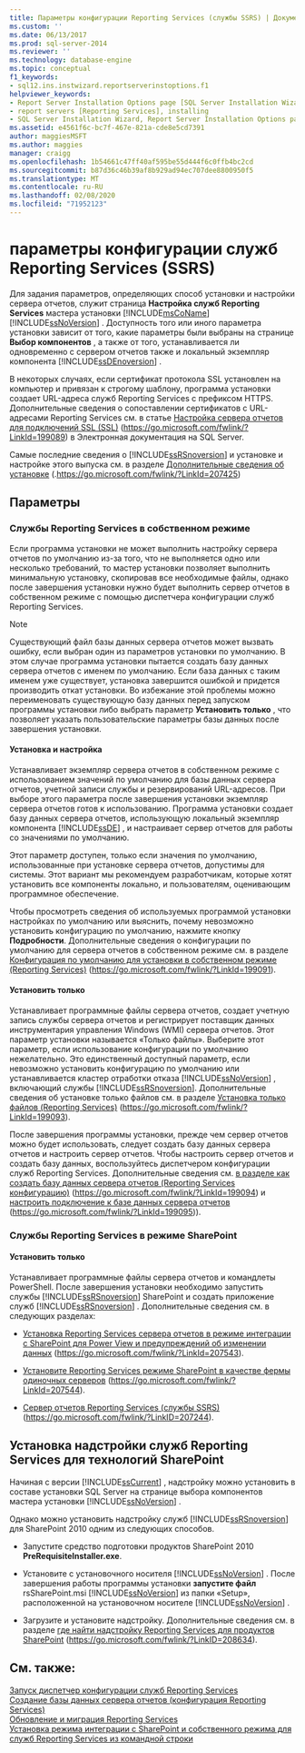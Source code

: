 ```yaml
---
title: Параметры конфигурации Reporting Services (службы SSRS) | Документация Майкрософт
ms.custom: ''
ms.date: 06/13/2017
ms.prod: sql-server-2014
ms.reviewer: ''
ms.technology: database-engine
ms.topic: conceptual
f1_keywords:
- sql12.ins.instwizard.reportserverinstoptions.f1
helpviewer_keywords:
- Report Server Installation Options page [SQL Server Installation Wizard]
- report servers [Reporting Services], installing
- SQL Server Installation Wizard, Report Server Installation Options page
ms.assetid: e4561f6c-bc7f-467e-821a-cde8e5cd7391
author: maggiesMSFT
ms.author: maggies
manager: craigg
ms.openlocfilehash: 1b54661c47ff40af595be55d444f6c0ffb4bc2cd
ms.sourcegitcommit: b87d36c46b39af8b929ad94ec707dee8800950f5
ms.translationtype: MT
ms.contentlocale: ru-RU
ms.lasthandoff: 02/08/2020
ms.locfileid: "71952123"
---
```

# <a name="reporting-services-configuration-options-ssrs"></a>параметры конфигурации служб Reporting Services (SSRS)
  Для задания параметров, определяющих способ установки и настройки сервера отчетов, служит страница **Настройка служб Reporting Services** мастера установки [!INCLUDE[msCoName](../../includes/msconame-md.md)] [!INCLUDE[ssNoVersion](../../includes/ssnoversion-md.md)] . Доступность того или иного параметра установки зависит от того, какие параметры были выбраны на странице **Выбор компонентов** , а также от того, устанавливается ли одновременно с сервером отчетов также и локальный экземпляр компонента [!INCLUDE[ssDEnoversion](../../includes/ssdenoversion-md.md)] .  
  
 В некоторых случаях, если сертификат протокола SSL установлен на компьютер и привязан к строгому шаблону, программа установки создает URL-адреса служб Reporting Services с префиксом HTTPS. Дополнительные сведения о сопоставлении сертификатов с URL-адресами Reporting Services см. в статье [Настройка сервера отчетов для подключений SSL (SSL)](https://go.microsoft.com/fwlink/?LinkId=199089) (https://go.microsoft.com/fwlink/?LinkId=199089) в Электронная документация на SQL Server.  
  
 Самые последние сведения о [!INCLUDE[ssRSnoversion](../../includes/ssrsnoversion-md.md)] и установке и настройке этого выпуска см. в разделе [Дополнительные сведения об установке](https://go.microsoft.com/fwlink/?LinkId=207425) (.https://go.microsoft.com/fwlink/?LinkId=207425)  
  
## <a name="options"></a>Параметры  
  
### <a name="reporting-services-native-mode"></a>Службы Reporting Services в собственном режиме  
 Если программа установки не может выполнить настройку сервера отчетов по умолчанию из-за того, что не выполняется одно или несколько требований, то мастер установки позволяет выполнить минимальную установку, скопировав все необходимые файлы, однако после завершения установки нужно будет выполнить сервер отчетов в собственном режиме с помощью диспетчера конфигурации служб Reporting Services.  
  
> [!NOTE]  
>  Существующий файл базы данных сервера отчетов может вызвать ошибку, если выбран один из параметров установки по умолчанию. В этом случае программа установки пытается создать базу данных сервера отчетов с именем по умолчанию. Если база данных с таким именем уже существует, установка завершится ошибкой и придется производить откат установки. Во избежание этой проблемы можно переименовать существующую базу данных перед запуском программы установки либо выбрать параметр **Установить только** , что позволяет указать пользовательские параметры базы данных после завершения установки.  
  
#### <a name="install-and-configure"></a>Установка и настройка  
 Устанавливает экземпляр сервера отчетов в собственном режиме с использованием значений по умолчанию для базы данных сервера отчетов, учетной записи службы и резервирований URL-адресов. При выборе этого параметра после завершения установки экземпляр сервера отчетов готов к использованию. Программа установки создает базу данных сервера отчетов, использующую локальный экземпляр компонента [!INCLUDE[ssDE](../../includes/ssde-md.md)] , и настраивает сервер отчетов для работы со значениями по умолчанию.  
  
 Этот параметр доступен, только если значения по умолчанию, использованные при установке сервера отчетов, допустимы для системы. Этот вариант мы рекомендуем разработчикам, которые хотят установить все компоненты локально, и пользователям, оценивающим программное обеспечение.  
  
 Чтобы просмотреть сведения об используемых программой установки настройках по умолчанию или выяснить, почему невозможно установить конфигурацию по умолчанию, нажмите кнопку **Подробности**. Дополнительные сведения о конфигурации по умолчанию для сервера отчетов в собственном режиме см. в разделе [Конфигурация по умолчанию для установки в собственном режиме (Reporting Services)](https://go.microsoft.com/fwlink/?LinkId=199091) (https://go.microsoft.com/fwlink/?LinkId=199091).  
  
#### <a name="install-only"></a>Установить только  
 Устанавливает программные файлы сервера отчетов, создает учетную запись службы сервера отчетов и регистрирует поставщик данных инструментария управления Windows (WMI) сервера отчетов. Этот параметр установки называется «Только файлы». Выберите этот параметр, если использование конфигурации по умолчанию нежелательно. Это единственный доступный параметр, если невозможно установить конфигурацию по умолчанию или устанавливается кластер отработки отказа [!INCLUDE[ssNoVersion](../../includes/ssnoversion-md.md)] , включающий службы [!INCLUDE[ssRSnoversion](../../includes/ssrsnoversion-md.md)]. Дополнительные сведения об установке только файлов см. в разделе [Установка только файлов (Reporting Services)](https://go.microsoft.com/fwlink/?LinkId=199093) (https://go.microsoft.com/fwlink/?LinkId=199093).  
  
 После завершения программы установки, прежде чем сервер отчетов можно будет использовать, следует создать базу данных сервера отчетов и настроить сервер отчетов. Чтобы настроить сервер отчетов и создать базу данных, воспользуйтесь диспетчером конфигурации служб Reporting Services. Дополнительные сведения см. [в разделе как создать базу данных сервера отчетов (Reporting Services конфигурацию)](https://go.microsoft.com/fwlink/?LinkId=199094) (https://go.microsoft.com/fwlink/?LinkId=199094) и [настроить подключение к базе данных сервера отчетов](https://go.microsoft.com/fwlink/?LinkId=199095) (https://go.microsoft.com/fwlink/?LinkId=199095)).  
  
### <a name="reporting-services-sharepoint-mode"></a>Службы Reporting Services в режиме SharePoint  
  
#### <a name="install-only"></a>Установить только  
 Устанавливает программные файлы сервера отчетов и командлеты PowerShell. После завершения установки необходимо запустить службы [!INCLUDE[ssRSnoversion](../../includes/ssrsnoversion-md.md)] SharePoint и создать приложение служб [!INCLUDE[ssRSnoversion](../../includes/ssrsnoversion-md.md)] . Дополнительные сведения см. в следующих разделах:  
  
-   [Установка Reporting Services сервера отчетов в режиме интеграции с SharePoint для Power View и предупреждений об изменении данных](https://go.microsoft.com/fwlink/?LinkId=207543) (https://go.microsoft.com/fwlink/?LinkId=207543).  
  
-   [Установите Reporting Services режиме SharePoint в качестве фермы одиночных серверов](https://go.microsoft.com/fwlink/?LinkId=207544) (https://go.microsoft.com/fwlink/?LinkId=207544).  
  
-   [Сервер отчетов Reporting Services (службы SSRS)](https://go.microsoft.com/fwlink/?LinkID=207244) (https://go.microsoft.com/fwlink/?LinkID=207244).  
  
## <a name="installing-the-reporting-services-add-in-for-sharepoint-technologies"></a>Установка надстройки служб Reporting Services для технологий SharePoint  
 Начиная с версии [!INCLUDE[ssCurrent](../../includes/sscurrent-md.md)] , надстройку можно установить в составе установки SQL Server на странице выбора компонентов мастера установки [!INCLUDE[ssNoVersion](../../includes/ssnoversion-md.md)] .  
  
 Однако можно установить надстройку служб [!INCLUDE[ssRSnoversion](../../includes/ssrsnoversion-md.md)] для SharePoint 2010 одним из следующих способов.  
  
-   Запустите средство подготовки продуктов SharePoint 2010 **PreRequisiteInstaller.exe**.  
  
-   Установите с установочного носителя [!INCLUDE[ssNoVersion](../../includes/ssnoversion-md.md)] . После завершения работы программы установки **запустите файл** rsSharePoint.msi [!INCLUDE[ssNoVersion](../../includes/ssnoversion-md.md)] из папки «Setup», расположенной на установочном носителе [!INCLUDE[ssNoVersion](../../includes/ssnoversion-md.md)] .  
  
-   Загрузите и установите надстройку. Дополнительные сведения см. в разделе [где найти надстройку Reporting Services для продуктов SharePoint](https://go.microsoft.com/fwlink/?LinkID=208634) (https://go.microsoft.com/fwlink/?LinkID=208634).  
  
## <a name="see-also"></a>См. также:  
 [Запуск диспетчер конфигурации служб Reporting Services](https://go.microsoft.com/fwlink/?LinkId=199096)   
 [Создание базы данных сервера отчетов (конфигурация Reporting Services)](https://go.microsoft.com/fwlink/?LinkId=199094)   
 [Обновление и миграция Reporting Services](https://go.microsoft.com/fwlink/?LinkID=245628)   
 [Установка режима интеграции с SharePoint и собственного режима для служб Reporting Services из командной строки](https://go.microsoft.com/fwlink/?LinkId=217620)  
  
  
